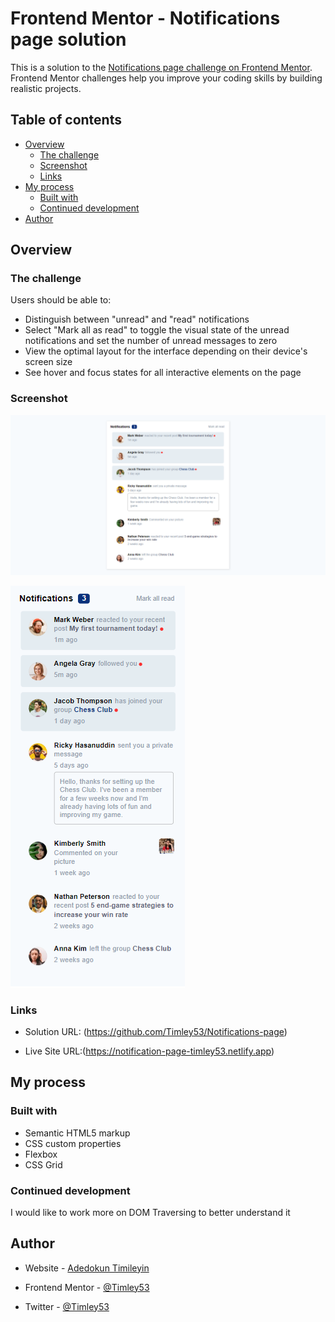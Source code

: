 # Frontend Mentor - Notifications page solution

This is a solution to the [Notifications page challenge on Frontend Mentor](https://www.frontendmentor.io/challenges/notifications-page-DqK5QAmKbC). Frontend Mentor challenges help you improve your coding skills by building realistic projects.

## Table of contents

- [Overview](#overview)
  - [The challenge](#the-challenge)
  - [Screenshot](#screenshot)
  - [Links](#links)
- [My process](#my-process)
  - [Built with](#built-with)
  - [Continued development](#continued-development)
- [Author](#author)

## Overview

### The challenge

Users should be able to:

- Distinguish between "unread" and "read" notifications
- Select "Mark all as read" to toggle the visual state of the unread notifications and set the number of unread messages to zero
- View the optimal layout for the interface depending on their device's screen size
- See hover and focus states for all interactive elements on the page

### Screenshot

![full-screen](screenshot/Notifications-Page.png)

![Mobile](screenshot/Notifications-Page-mobile.png)

### Links

- Solution URL: (https://github.com/Timley53/Notifications-page)

- Live Site URL:(https://notification-page-timley53.netlify.app)

## My process

### Built with

- Semantic HTML5 markup
- CSS custom properties
- Flexbox
- CSS Grid

### Continued development

I would like to work more on DOM Traversing to better understand it

## Author

- Website - [Adedokun Timileyin](https://github.com/Timley53)

- Frontend Mentor - [@Timley53](https://www.frontendmentor.io/profile/Timley53)

- Twitter - [@Timley53](https://www.twitter.com/@timley_kun)
